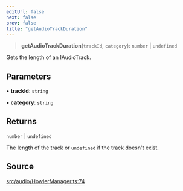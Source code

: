 ```yaml
---
editUrl: false
next: false
prev: false
title: "getAudioTrackDuration"
---
```


> **getAudioTrackDuration**(`trackId`, `category`): `number` \| `undefined`

Gets the length of an IAudioTrack.

## Parameters

• **trackId**: `string`

• **category**: `string`

## Returns

`number` \| `undefined`

The length of the track or `undefined` if the track doesn't exist.

## Source

[src/audio/HowlerManager.ts:74](https://github.com/relishinc/dill-pixel/blob/10f512f7f577ca5e74162827f11215b28df5ca97/src/audio/HowlerManager.ts#L74)
